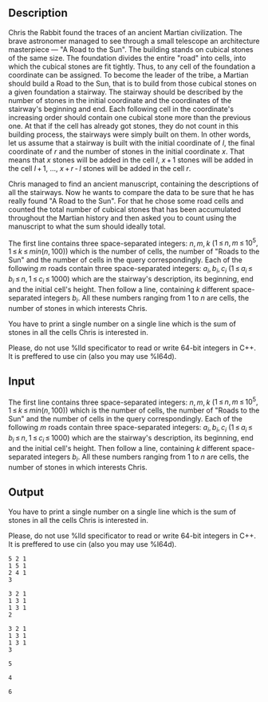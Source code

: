 ## Description

<div><p>Chris the Rabbit found the traces of an ancient Martian civilization. The brave astronomer managed to see through a small telescope an architecture masterpiece — "A Road to the Sun". The building stands on cubical stones of the same size. The foundation divides the entire "road" into cells, into which the cubical stones are fit tightly. Thus, to any cell of the foundation a coordinate can be assigned. To become the leader of the tribe, a Martian should build a Road to the Sun, that is to build from those cubical stones on a given foundation a stairway. The stairway should be described by the number of stones in the initial coordinate and the coordinates of the stairway's beginning and end. Each following cell in the coordinate's increasing order should contain one cubical stone more than the previous one. At that if the cell has already got stones, they do not count in this building process, the stairways were simply built on them. In other words, let us assume that a stairway is built with the initial coordinate of <span class="tex-span"><i>l</i></span>, the final coordinate of <span class="tex-span"><i>r</i></span> and the number of stones in the initial coordinate <span class="tex-span"><i>x</i></span>. That means that <span class="tex-span"><i>x</i></span> stones <span class="tex-font-style-bf">will be added</span> in the cell <span class="tex-span"><i>l</i></span>, <span class="tex-span"><i>x</i> + 1</span> stones will be added in the cell <span class="tex-span"><i>l</i> + 1</span>, ..., <span class="tex-span"><i>x</i> + <i>r</i> - <i>l</i></span> stones will be added in the cell <span class="tex-span"><i>r</i></span>.</p><p>Chris managed to find an ancient manuscript, containing the descriptions of all the stairways. Now he wants to compare the data to be sure that he has really found "A Road to the Sun". For that he chose some road cells and counted the total number of cubical stones that has been accumulated throughout the Martian history and then asked you to count using the manuscript to what the sum should ideally total.</p></div><div class="input-specification"><p>The first line contains three space-separated integers: <span class="tex-span"><i>n</i>, <i>m</i>, <i>k</i></span> (<span class="tex-span">1 ≤ <i>n</i>, <i>m</i> ≤ 10<sup class="upper-index">5</sup>, 1 ≤ <i>k</i> ≤ <i>min</i>(<i>n</i>, 100)</span>) which is the number of cells, the number of "Roads to the Sun" and the number of cells in the query correspondingly. Each of the following <span class="tex-span"><i>m</i></span> roads contain three space-separated integers: <span class="tex-span"><i>a</i><sub class="lower-index"><i>i</i></sub>, <i>b</i><sub class="lower-index"><i>i</i></sub>, <i>c</i><sub class="lower-index"><i>i</i></sub></span> (<span class="tex-span">1 ≤ <i>a</i><sub class="lower-index"><i>i</i></sub> ≤ <i>b</i><sub class="lower-index"><i>i</i></sub> ≤ <i>n</i>, 1 ≤ <i>c</i><sub class="lower-index"><i>i</i></sub> ≤ 1000</span>) which are the stairway's description, its beginning, end and the initial cell's height. Then follow a line, containing <span class="tex-span"><i>k</i></span> different space-separated integers <span class="tex-span"><i>b</i><sub class="lower-index"><i>i</i></sub></span>. All these numbers ranging from <span class="tex-span">1</span> to <span class="tex-span"><i>n</i></span> are cells, the number of stones in which interests Chris.</p></div><div class="output-specification"><p>You have to print a single number on a single line which is the sum of stones in all the cells Chris is interested in.</p><p>Please, do not use <span class="tex-font-style-tt">%lld</span> specificator to read or write 64-bit integers in C++. It is preffered to use <span class="tex-font-style-tt">cin</span> (also you may use <span class="tex-font-style-tt">%I64d</span>).</p></div>

## Input

<p>The first line contains three space-separated integers: <span class="tex-span"><i>n</i>, <i>m</i>, <i>k</i></span> (<span class="tex-span">1 ≤ <i>n</i>, <i>m</i> ≤ 10<sup class="upper-index">5</sup>, 1 ≤ <i>k</i> ≤ <i>min</i>(<i>n</i>, 100)</span>) which is the number of cells, the number of "Roads to the Sun" and the number of cells in the query correspondingly. Each of the following <span class="tex-span"><i>m</i></span> roads contain three space-separated integers: <span class="tex-span"><i>a</i><sub class="lower-index"><i>i</i></sub>, <i>b</i><sub class="lower-index"><i>i</i></sub>, <i>c</i><sub class="lower-index"><i>i</i></sub></span> (<span class="tex-span">1 ≤ <i>a</i><sub class="lower-index"><i>i</i></sub> ≤ <i>b</i><sub class="lower-index"><i>i</i></sub> ≤ <i>n</i>, 1 ≤ <i>c</i><sub class="lower-index"><i>i</i></sub> ≤ 1000</span>) which are the stairway's description, its beginning, end and the initial cell's height. Then follow a line, containing <span class="tex-span"><i>k</i></span> different space-separated integers <span class="tex-span"><i>b</i><sub class="lower-index"><i>i</i></sub></span>. All these numbers ranging from <span class="tex-span">1</span> to <span class="tex-span"><i>n</i></span> are cells, the number of stones in which interests Chris.</p>

## Output

<p>You have to print a single number on a single line which is the sum of stones in all the cells Chris is interested in.</p><p>Please, do not use <span class="tex-font-style-tt">%lld</span> specificator to read or write 64-bit integers in C++. It is preffered to use <span class="tex-font-style-tt">cin</span> (also you may use <span class="tex-font-style-tt">%I64d</span>).</p>





```input1
5 2 1
1 5 1
2 4 1
3

```




```input2
3 2 1
1 3 1
1 3 1
2

```




```input3
3 2 1
1 3 1
1 3 1
3

```




```output1
5

```




```output2
4

```




```output3
6

```


